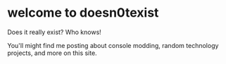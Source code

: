 # welcome to doesn0texist

Does it really exist? Who knows!

You'll might find me posting about console modding, random technology projects, and more on this site.